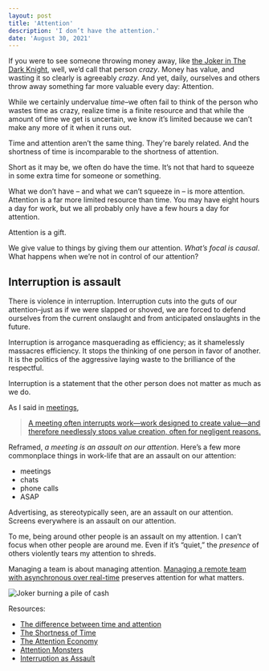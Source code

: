 ```yaml
---
layout: post
title: 'Attention'
description: 'I don’t have the attention.'
date: 'August 30, 2021'
---
```


If you were to see someone throwing money away, like [the Joker in The Dark Knight](https://www.youtube.com/watch?v=-Bsa30TLKac), well, we’d call that person *crazy*. Money has value, and wasting it so clearly is agreeably *crazy*. And yet, daily, ourselves and others throw away something far more valuable every day: Attention.

While we certainly undervalue *time*–we often fail to think of the person who wastes time as crazy, realize time is a finite resource and that while the amount of time we get is uncertain, we know it’s limited because we can’t make any more of it when it runs out.

Time and attention aren’t the same thing. They're barely related. And the shortness of time is incomparable to the shortness of attention.

Short as it may be, we often do have the time. It’s not that hard to squeeze in some extra time for someone or something.

What we don’t have – and what we can’t squeeze in – is more attention. Attention is a far more limited resource than time. You may have eight hours a day for work, but we all probably only have a few hours a day for attention.

Attention is a gift.

We give value to things by giving them our attention. *What’s focal is causal*. What happens when we’re not in control of our attention?

## Interruption is assault
There is violence in interruption. Interruption cuts into the guts of our attention–just as if we were slapped or shoved, we are forced to defend ourselves from the current onslaught and from anticipated onslaughts in the future.

Interruption is arrogance masquerading as efficiency; as it shamelessly massacres efficiency. It stops the thinking of one person in favor of another. It is the politics of the aggressive laying waste to the brilliance of the respectful.

Interruption is a statement that the other person does not matter as much as we do.

As I said in [meetings](https://lukasmurdock.com/meetings/),

> [A meeting often interrupts work—work designed to create value—and therefore needlessly stops value creation, often for negligent reasons.](https://lukasmurdock.com/meetings/)

Reframed, *a meeting is an assault on our attention*. Here’s a few more commonplace things in work-life that are an assault on our attention:
- meetings
- chats
- phone calls
- ASAP

Advertising, as stereotypically seen, are an assault on our attention. Screens everywhere is an assault on our attention.

To me, being around other people is an assault on my attention. I can’t focus when other people are around me. Even if it’s “quiet,” the *presence* of others violently tears my attention to shreds.

Managing a team is about managing attention. [Managing a remote team with asynchronous over real-time](https://lukasmurdock.com/managing-a-remote-team/) preserves attention for what matters.

![Joker burning a pile of cash](https://i.redd.it/yd6pchi29g351.jpg)



Resources:
- [The difference between time and attention](https://world.hey.com/jason/the-difference-between-time-and-attention-bdd955eb)
- [The Shortness of Time](https://fs.blog/2017/03/seneca-on-the-shortness-of-time/)
- [The Attention Economy](https://www.youtube.com/watch?v=xxyRf3hfRXg)
- [Attention Monsters](https://craigmod.com/essays/media_accounting/)
- [Interruption as Assault](https://www.takingti.me/articles/interruptionasassault)